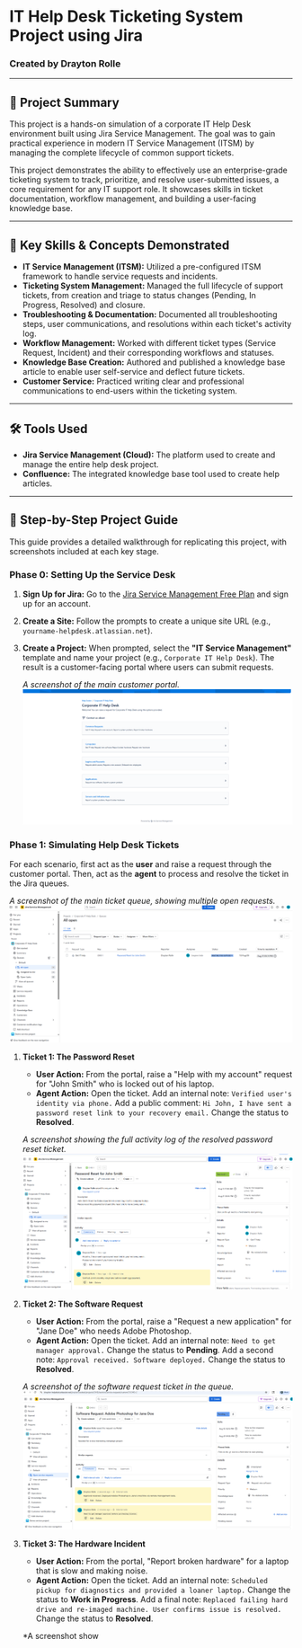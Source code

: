 # IT Help Desk Ticketing System Project using Jira

### Created by Drayton Rolle

---

## 📝 Project Summary

This project is a hands-on simulation of a corporate IT Help Desk environment built using Jira Service Management. The goal was to gain practical experience in modern IT Service Management (ITSM) by managing the complete lifecycle of common support tickets.

This project demonstrates the ability to effectively use an enterprise-grade ticketing system to track, prioritize, and resolve user-submitted issues, a core requirement for any IT support role. It showcases skills in ticket documentation, workflow management, and building a user-facing knowledge base.

---

## 🚀 Key Skills & Concepts Demonstrated

* **IT Service Management (ITSM):** Utilized a pre-configured ITSM framework to handle service requests and incidents.
* **Ticketing System Management:** Managed the full lifecycle of support tickets, from creation and triage to status changes (Pending, In Progress, Resolved) and closure.
* **Troubleshooting & Documentation:** Documented all troubleshooting steps, user communications, and resolutions within each ticket's activity log.
* **Workflow Management:** Worked with different ticket types (Service Request, Incident) and their corresponding workflows and statuses.
* **Knowledge Base Creation:** Authored and published a knowledge base article to enable user self-service and deflect future tickets.
* **Customer Service:** Practiced writing clear and professional communications to end-users within the ticketing system.

---

## 🛠️ Tools Used

* **Jira Service Management (Cloud):** The platform used to create and manage the entire help desk project.
* **Confluence:** The integrated knowledge base tool used to create help articles.

---

## 📖 Step-by-Step Project Guide

This guide provides a detailed walkthrough for replicating this project, with screenshots included at each key stage.

### Phase 0: Setting Up the Service Desk

1.  **Sign Up for Jira:** Go to the [Jira Service Management Free Plan](https://www.atlassian.com/software/jira/service-management/free) and sign up for an account.
2.  **Create a Site:** Follow the prompts to create a unique site URL (e.g., `yourname-helpdesk.atlassian.net`).
3.  **Create a Project:** When prompted, select the **"IT Service Management"** template and name your project (e.g., `Corporate IT Help Desk`). The result is a customer-facing portal where users can submit requests.

    *A screenshot of the main customer portal.*
    ![Customer Portal](images/Customer%20Portal%20.png)

### Phase 1: Simulating Help Desk Tickets

For each scenario, first act as the **user** and raise a request through the customer portal. Then, act as the **agent** to process and resolve the ticket in the Jira queues.

*A screenshot of the main ticket queue, showing multiple open requests.*
![Ticket Queue](images/Ticket%20Queue.png)

1.  **Ticket 1: The Password Reset**
    * **User Action:** From the portal, raise a "Help with my account" request for "John Smith" who is locked out of his laptop.
    * **Agent Action:** Open the ticket. Add an internal note: `Verified user's identity via phone.` Add a public comment: `Hi John, I have sent a password reset link to your recovery email.` Change the status to **Resolved**.

    *A screenshot showing the full activity log of the resolved password reset ticket.*
    ![Resolved Password Ticket](images/John%20Password%20reset%20resolve.png)

2.  **Ticket 2: The Software Request**
    * **User Action:** From the portal, raise a "Request a new application" for "Jane Doe" who needs Adobe Photoshop.
    * **Agent Action:** Open the ticket. Add an internal note: `Need to get manager approval.` Change the status to **Pending**. Add a second note: `Approval received. Software deployed.` Change the status to **Resolved**.

    *A screenshot of the software request ticket in the queue.*
    ![Software Request Ticket](images/The%20Software%20Request%20.png)

3.  **Ticket 3: The Hardware Incident**
    * **User Action:** From the portal, "Report broken hardware" for a laptop that is slow and making noise.
    * **Agent Action:** Open the ticket. Add an internal note: `Scheduled pickup for diagnostics and provided a loaner laptop.` Change the status to **Work in Progress**. Add a final note: `Replaced failing hard drive and re-imaged machine. User confirms issue is resolved.` Change the status to **Resolved**.

    *A screenshot show
